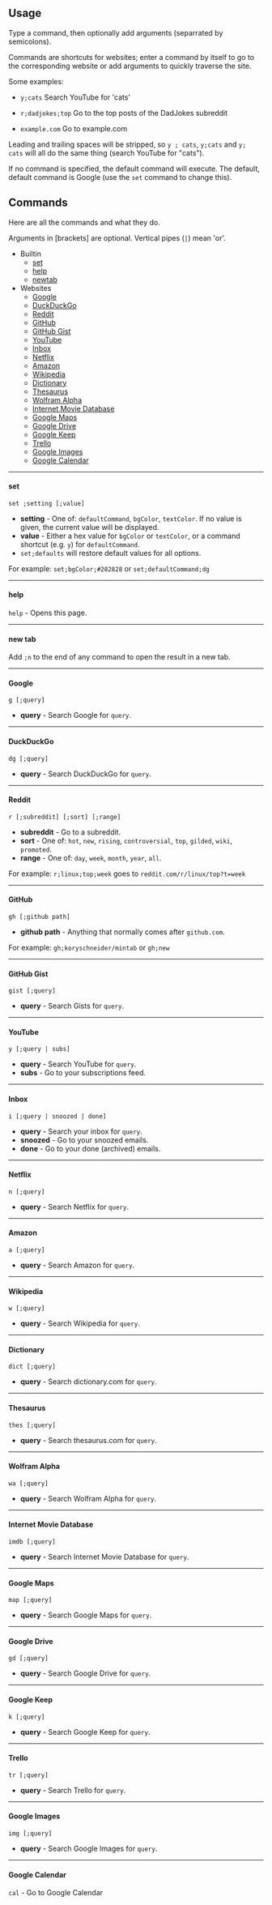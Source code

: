## Usage

Type a command, then optionally add arguments (separrated by semicolons).

Commands are shortcuts for websites; enter a command by itself to go to the
corresponding website or add arguments to quickly traverse the site.

Some examples:

 - `y;cats` Search YouTube for 'cats'

 - `r;dadjokes;top` Go to the top posts of the DadJokes subreddit

 - `example.com` Go to example.com

Leading and trailing spaces will be stripped, so `y ; cats`, `y;cats` and `y;
cats` will all do the same thing (search YouTube for "cats").

If no command is specified, the default command will execute. The default,
default command is Google (use the `set` command to change this).

## Commands

Here are all the commands and what they do.

Arguments in [brackets] are optional. Vertical pipes (`|`) mean 'or'.

 - Builtin
   - [set](#set)
   - [help](#help)
   - [newtab](#new-tab)
 - Websites
   - [Google](#google)
   - [DuckDuckGo](#duckduckgo)
   - [Reddit](#reddit)
   - [GitHub](#github)
   - [GitHub Gist](#github-gist)
   - [YouTube](#youtube)
   - [Inbox](#inbox)
   - [Netflix](#netflix)
   - [Amazon](#amazon)
   - [Wikipedia](#wikipedia)
   - [Dictionary](#dictionary)
   - [Thesaurus](#thesaurus)
   - [Wolfram Alpha](#wolfram-alpha)
   - [Internet Movie Database](#internet-movie-database)
   - [Google Maps](#google-maps)
   - [Google Drive](#google-drive)
   - [Google Keep](#google-keep)
   - [Trello](#trello)
   - [Google Images](#google-images)
   - [Google Calendar](#google-calendar)

---

#### set
`set ;setting [;value]`

 - **setting** - One of: `defaultCommand`, `bgColor`, `textColor`. If no value
   is given, the current value will be displayed.
 - **value** - Either a hex value for `bgColor` or `textColor`, or a command
   shortcut (e.g. `y`) for `defaultCommand`.
 - `set;defaults` will restore default values for all options.

For example: `set;bgColor;#282828` or `set;defaultCommand;dg`

---

#### help
`help` - Opens this page.

---

#### new tab
Add `;n` to the end of any command to open the result in a new tab.

---

#### Google
`g [;query]`

 - **query** - Search Google for `query`.

---

#### DuckDuckGo
`dg [;query]`

 - **query** - Search DuckDuckGo for `query`.

---

#### Reddit
`r [;subreddit] [;sort] [;range]`

 - **subreddit** - Go to a subreddit.
 - **sort** - One of: `hot`, `new`, `rising`, `controversial`, `top`, `gilded`,
 `wiki`, `promoted`.
  - **range** - One of: `day`, `week`, `month`, `year`, `all`.

For example: `r;linux;top;week` goes to `reddit.com/r/linux/top?t=week`

---

#### GitHub
`gh [;github path]`

 - **github path** - Anything that normally comes after `github.com`.

For example: `gh;koryschneider/mintab` or `gh;new`

---

#### GitHub Gist
`gist [;query]`

 - **query** - Search Gists for `query`.

---

#### YouTube
`y [;query | subs]`

 - **query** - Search YouTube for `query`.
 - **subs** - Go to your subscriptions feed.

---

#### Inbox
`i [;query | snoozed | done]`

 - **query** - Search your inbox for `query`.
 - **snoozed** - Go to your snoozed emails.
 - **done** - Go to your done (archived) emails.

---

#### Netflix
`n [;query]`

 - **query** - Search Netflix for `query`.

---

#### Amazon
`a [;query]`

 - **query** - Search Amazon for `query`.

---

#### Wikipedia
`w [;query]`

 - **query** - Search Wikipedia for `query`.

---

#### Dictionary
`dict [;query]`

 - **query** - Search dictionary.com for `query`.

---

#### Thesaurus
`thes [;query]`

 - **query** - Search thesaurus.com for `query`.

---

#### Wolfram Alpha
`wa [;query]`

 - **query** - Search Wolfram Alpha for `query`.

---

#### Internet Movie Database
`imdb [;query]`

 - **query** - Search Internet Movie Database for `query`.

---

#### Google Maps
`map [;query]`

 - **query** - Search Google Maps for `query`.

---

#### Google Drive
`gd [;query]`

 - **query** - Search Google Drive for `query`.

---

#### Google Keep
`k [;query]`

 - **query** - Search Google Keep for `query`.

---

#### Trello
`tr [;query]`

 - **query** - Search Trello for `query`.

---

#### Google Images
`img [;query]`

 - **query** - Search Google Images for `query`.

---

#### Google Calendar
`cal` - Go to Google Calendar
